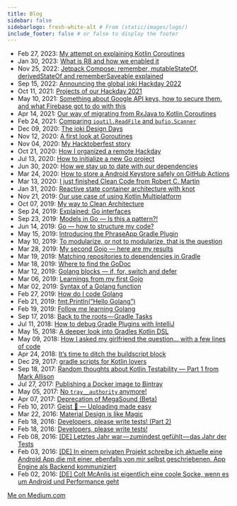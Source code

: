 ```yaml
---
title: Blog
sidebar: false
sidebarlogo: fresh-white-alt # From (static/images/logo/)
include_footer: false # or false to display the footer
---
```


* Feb 27, 2023: [My attempt on explaining Kotlin Coroutines](https://stefma.medium.com/my-attempt-on-explaining-kotlin-coroutines-eb2897d2f399)
* Jan 30, 2023: [What is R8 and how we enabled it](https://stefma.medium.com/what-is-r8-and-how-we-enabled-it-4f5764a7ff9c)
* Nov 25, 2022: [Jetpack Compose: remember, mutableStateOf, derivedStateOf and rememberSaveable explained](https://stefma.medium.com/jetpack-compose-remember-mutablestateof-derivedstateof-and-remembersaveable-explained-270dbaa61b8)
* Sep 15, 2022: [Announcing the global ioki Hackday 2022](https://stefma.medium.com/announcing-the-global-ioki-hackday-2022-a1d14341e3f2)
* Oct 11, 2021: [Projects of our Hackday 2021](https://stefma.medium.com/projects-of-our-hackday-2021-21033eda312e)
* May 10, 2021: [Something about Google API keys, how to secure them, and what Firebase got to do with this](https://stefma.medium.com/something-about-google-api-keys-how-to-secure-them-and-what-firebase-got-to-do-with-this-e10473637ed3)
* Apr 14, 2021: [Our way of migrating from RxJava to Kotlin Coroutines](https://stefma.medium.com/our-way-of-migrating-from-rxjava-to-kotlin-coroutines-edbb648e6277)
* Feb 24, 2021: [Comparing `ioutil.ReadFile` and `bufio.Scanner`](https://medium.com/golicious/comparing-ioutil-readfile-and-bufio-scanner-ddd8d6f18463)
* Dec 09, 2020: [The ioki Design Days](https://stefma.medium.com/the-ioki-design-days-580f040847b6)
* Nov 12, 2020: [A first look at Goroutines](https://medium.com/golicious/a-first-look-at-goroutines-c3608b7e8c40)
* Nov 04, 2020: [My Hacktoberfest story](https://stefma.medium.com/my-hacktoberfest-story-21ac9b06224)
* Oct 21, 2020: [How I organized a remote Hackday](https://stefma.medium.com/how-i-organized-a-remote-hackday-ca027a6336fb)
* Jul 13, 2020: [How to initialize a new Go project](https://medium.com/golicious/how-to-initialize-a-new-go-project-f587246556ae)
* Jun 30, 2020: [How we stay up to date with our dependencies](https://levelup.gitconnected.com/how-we-stay-up-to-date-with-our-dependencies-7365528a3ec8)
* Mar 24, 2020: [How to store a Android Keystore safely on GitHub Actions](https://stefma.medium.com/how-to-store-a-android-keystore-safely-on-github-actions-f0cef9413784)
* Mar 13, 2020: [I just finished Clean Code from Robert C. Martin](https://stefma.medium.com/i-just-finished-clean-code-from-robert-c-martin-f71420c3a028)
* Jan 31, 2020: [Reactive state container architecture with knot](https://stefma.medium.com/reactive-state-container-architecture-with-knot-b68a6900b1c0)
* Nov 21, 2019: [Our use case of using Kotlin Multiplatform](https://stefma.medium.com/our-use-case-of-using-kotlin-multiplatform-5359c75fad71)
* Oct 07, 2019: [My way to Clean Architecture](https://stefma.medium.com/my-way-to-clean-architecture-b63aa08236aa)
* Sep 24, 2019: [Explained: Go interfaces](https://medium.com/golicious/explained-go-interfaces-eef3c2ec13c3)
* Sep 23, 2019: [Models in Go — Is this a pattern?!](https://medium.com/golicious/models-in-go-is-this-a-pattern-4e034a0929d8)
* Jun 14, 2019: [Go — how to structure my code?](https://medium.com/golicious/go-how-to-structure-my-code-c5cef5d2416c)
* May 15, 2019: [Introducing the PhraseApp Gradle Plugin](https://stefma.medium.com/introducing-the-phraseapp-gradle-plugin-f4b5ca01722e)
* May 10, 2019: [To modularize, or not to modularize, that is the question](https://stefma.medium.com/to-modularize-or-not-to-modularize-that-is-the-question-e300782b0fdf)
* Mar 28, 2019: [My second Gojo — here are my results](https://medium.com/golicious/my-second-gojo-here-are-my-results-252acf52c16d)
* Mar 19, 2019: [Matching repositories to dependencies in Gradle](https://stefma.medium.com/matching-repositories-to-dependencies-in-gradle-3fd5ae2e5f60)
* Mar 18, 2019: [Where to find the GoDoc](https://medium.com/golicious/where-to-find-the-godoc-1c485a153c94)
* Mar 12, 2019: [Golang blocks — if, for, switch and defer](https://medium.com/golicious/golang-blocks-if-for-switch-and-defer-fc7813bdd92d)
* Mar 06, 2019: [Learnings from my first Gojo](https://medium.com/golicious/learnings-from-my-first-gojo-4fe26dfca102)
* Mar 02, 2019: [Syntax of a Golang function](https://medium.com/golicious/syntax-of-a-golang-function-def307556f14)
* Feb 27, 2019: [How do I code Golang](https://medium.com/golicious/how-do-i-code-golang-531188c80ca)
* Feb 21, 2019: [fmt.Println(“Hello Golang”)](https://medium.com/golicious/fmt-println-hello-golang-eeb369ad0e9a)
* Feb 19, 2019: [Follow me learning Golang](https://medium.com/golicious/follow-me-learning-golang-23bdc49037)
* Sep 17, 2018: [Back to the roots — Gradle Tasks](https://medium.com/grandcentrix/back-to-the-roots-gradle-tasks-99b99b98486c)
* Jul 11, 2018: [How to debug Gradle Plugins with IntelliJ](https://medium.com/grandcentrix/how-to-debug-gradle-plugins-with-intellij-eef2ef681a7b)
* May 15, 2018: [A deeper look into Gradles Kotlin DSL](https://medium.com/grandcentrix/a-deeper-look-into-gradles-kotlin-dsl-3498ecf80026)
* May 09, 2018: [How I asked my girlfriend the question… with a few lines of code](https://stefma.medium.com/how-i-asked-my-girlfriend-the-question-with-a-few-lines-of-code-64330036ef3e)
* Apr 24, 2018: [It’s time to ditch the buildscript block](https://stefma.medium.com/its-time-to-ditch-the-buildscript-block-a1ab12e0d9ce)
* Dec 29, 2017: [gradle scripts for Kotlin lovers](https://stefma.medium.com/gradle-scripts-for-kotlin-lovers-1d04e2d0fc34)
* Sep 18, 2017: [Random thoughts about Kotlin Testability — Part 1 from Mark Allison](https://stefma.medium.com/random-thoughts-about-kotlin-testability-part-1-from-mark-allison-f5065c8a38f8)
* Jul 27, 2017: [Publishing a Docker image to Bintray](https://stefma.medium.com/publishing-a-docker-image-to-bintray-8f3ebd57f1c2)
* May 05, 2017: [No `tray__authority` anymore!](https://stefma.medium.com/no-tray-authority-anymore-c64dc4e29b73)
* Apr 07, 2017: [Deprecation of MegaSound (Beta)](https://stefma.medium.com/deprecation-of-megasound-beta-f3a4479b3026)
* Feb 10, 2017: [Geist 👻 — Uploading made easy](https://stefma.medium.com/geist-uploading-made-easy-6d8769469fa4)
* Mar 22, 2016: [Material Design is like Magic](https://stefma.medium.com/material-design-is-like-magic-917614bd3699)
* Feb 18, 2016: [Developers, please write tests! (Part 2)](https://stefma.medium.com/developers-please-write-tests-1cccc6554c47)
* Feb 18, 2016: [Developers, please write tests!](https://stefma.medium.com/developers-please-write-tests-55cd8c17f24e)
* Feb 08, 2016: [[DE] Letztes Jahr war — zumindest gefühlt — das Jahr der Tests](https://stefma.medium.com/letztes-jahr-war-zumindest-gef%C3%BChlt-das-jahr-der-tests-5bce60e7cd7e)
* Feb 03, 2016: [[DE] In einem privaten Projekt schreibe ich aktuelle eine Android App die mit einer, ebenfalls von mir selbst geschriebenen, App Engine als Backend kommuniziert](https://stefma.medium.com/in-einem-privaten-projekt-schreibe-ich-aktuelle-eine-android-app-die-mit-einer-ebenfalls-von-mir-efce852c1ce0)
* Feb 02, 2016: [[DE] Colt McAnlis ist eigentlich eine coole Socke, wenn es um Android und Performance geht](https://stefma.medium.com/colt-mcanlis-ist-eigentlich-eine-coole-socke-wenn-es-um-android-und-performance-geht-5cf88797cc0e)

[Me on Medium.com](https://stefma.medium.com)

